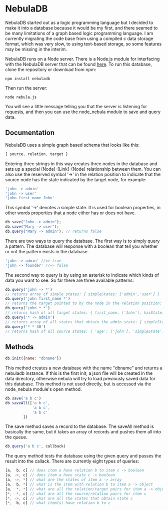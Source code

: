NebulaDB
======
NebulaDB started out as a logic programming language but I decided to make it into a database because it would be my first, and there seemed to be many limitations of a graph based logic programming language. I am currently migrating the code base from using a compiled c data storage format, which was very slow, to using text-based storage, so some features may be missing in the interim.    

NebulaDB runs on a Node server. There is a Node.js module for interfacing with the NebulaDB server that can be found [here](https://github.com/incrediblesound/node-nebula). To run this database, clone the repository or download from npm:
```shell
npm install nebuladb
```
Then run the server:
```shell
node nebula.js
```
You will see a little message telling you that the server is listening for requests, and then you can use the node_nebula module to save and query data.    

Documentation
-------------

NebulaDB uses a simple graph based schema that looks like this:
```javascript
[ source, relation, target ]
```
Entering three strings in this way creates three nodes in the database and sets up a special (Node)-[Link]-(Node) relationship between them. You can also use the reserved symbol '->' in the relation position to indicate that the source node has the state indicated by the target node, for example:
```javascript
'john -> admin'
'john -> user'
'john first_name John'
```
This symbol '->' denotes a simple state. It is used for boolean properties, in other words properties that a node either has or does not have.
```javascript
db.save("John -> admin");
db.save("Mary -> user");
db.query("Mary -> admin"); // returns false
```
There are two ways to query the database. The first way is to simply query a pattern. The database will response with a boolean that tell you whether or not the pattern exists in the database.
```javascript
'john -> admin' //=> true
'john -> founder' //=> false
```
The second way to query is by using an asterisk to indicate which kinds of data you want to see. So far there are three available patterns:
```javascript
db.query('john -> *')
// returns array of simple states: { simpleStates: ['admin','user'] }
db.query('john first_name *')
// returns the target pointed to by the node in the relation position: { first_name: ["John"] }
db.query('john * *')
// returns hash of all target states: { first_name: ['John'], hasState: ['admin'] }
db.query('* -> admin')
// returns array of all states that obtain the admin state: { simpleStates: ['john'] }
db.query('* * 30')
// returns hash of all source states: { 'age': ['john'], 'simpleState': ['old'] }
```

Methods
-------
```javascript
db.init({name: "dbname"})
```
This method creates a new database with the name "dbname" and returns a nebuladb instance. If this is the first init, a json file will be created in the data directory, otherwise nebula will try to load previously saved data for this database. This method is not used directly, but is accessed via the node_nebula module's open method.
```javascript
db.save('a b c')
db.saveAll(['a b c',
	    	'a b c',
	    	'a b c'
	   	])
```
The save method saves a record to the database. The saveAll method is basically the same, but it takes an array of records and pushes them all into the queue.
```javascript
db.query('a b c', callback)
``` 
The query method tests the database using the given query and passes the result into the callack. There are currently eight types of queries:
```javascript
[a,  b, c] // does item a have relation b to item c -> boolean
[a, ->, c] // does item a have state c -> boolean
[a, ->, *] // what are the states of item a -> array
[a,  b, *] // what is the item with relation b to item a -> object
[a,  *, *] // what are all the relation/target pairs for item a -> object
[*,  *, c] // what are all the source/relation pairs for item c
[*, ->, c] // what are all the states that obtain state c
[*,  b, c] // what item(s) have relation b to c
```
